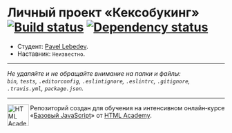 # Личный проект «Кексобукинг» [![Build status][travis-image]][travis-url] [![Dependency status][dependency-image]][dependency-url]

* Студент: [Pavel Lebedev](https://up.htmlacademy.ru/javascript/8/user/84979).
* Наставник: `Неизвестно`.

---

_Не удаляйте и не обращайте внимание на папки и файлы:_<br>
_`bin`, `tests`, `.editorconfig`, `.eslintignore`, `.eslintrc`, `.gitignore`, `.travis.yml`, `package.json`._

---

<a href="https://htmlacademy.ru/intensive/javascript"><img align="left" width="50" height="50" title="HTML Academy" src="https://up.htmlacademy.ru/static/img/intensive/javascript/logo-for-github.svg"></a>

Репозиторий создан для обучения на интенсивном онлайн‑курсе «[Базовый JavaScript](https://htmlacademy.ru/intensive/javascript)» от [HTML Academy](https://htmlacademy.ru).

[travis-image]: https://travis-ci.org/htmlacademy-javascript/84979-keksobooking.svg?branch=master
[travis-url]: https://travis-ci.org/htmlacademy-javascript/84979-keksobooking
[dependency-image]: https://david-dm.org/htmlacademy-javascript/84979-keksobooking.svg?style=flat-square
[dependency-url]: https://david-dm.org/htmlacademy-javascript/84979-keksobooking
